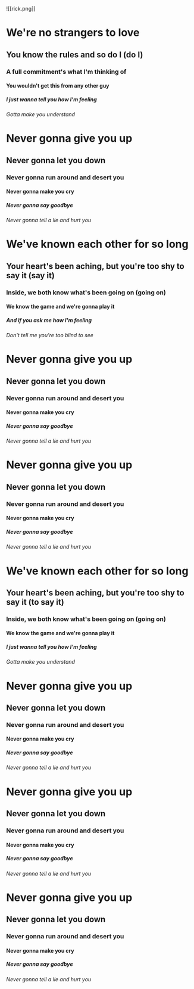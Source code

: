 ![[rick.png]]
# We're no strangers to love  
## You know the rules and so do I (do I)  
### A full commitment's what I'm thinking of  
#### You wouldn't get this from any other guy

##### I just wanna tell you how I'm feeling  
###### Gotta make you understand

# Never gonna give you up  
## Never gonna let you down  
### Never gonna run around and desert you  
#### Never gonna make you cry  
##### Never gonna say goodbye  
###### Never gonna tell a lie and hurt you

# We've known each other for so long  
## Your heart's been aching, but you're too shy to say it (say it)  
### Inside, we both know what's been going on (going on)  
#### We know the game and we're gonna play it

##### And if you ask me how I'm feeling  
###### Don't tell me you're too blind to see

# Never gonna give you up  
## Never gonna let you down  
### Never gonna run around and desert you  
#### Never gonna make you cry  
##### Never gonna say goodbye  
###### Never gonna tell a lie and hurt you

# Never gonna give you up  
## Never gonna let you down  
### Never gonna run around and desert you  
#### Never gonna make you cry  
##### Never gonna say goodbye  
###### Never gonna tell a lie and hurt you

# We've known each other for so long  
## Your heart's been aching, but you're too shy to say it (to say it)  
### Inside, we both know what's been going on (going on)  
#### We know the game and we're gonna play it

##### I just wanna tell you how I'm feeling  
###### Gotta make you understand

# Never gonna give you up  
## Never gonna let you down  
### Never gonna run around and desert you  
#### Never gonna make you cry  
##### Never gonna say goodbye  
###### Never gonna tell a lie and hurt you

# Never gonna give you up  
## Never gonna let you down  
### Never gonna run around and desert you  
#### Never gonna make you cry  
##### Never gonna say goodbye  
###### Never gonna tell a lie and hurt you

# Never gonna give you up  
## Never gonna let you down  
### Never gonna run around and desert you  
#### Never gonna make you cry  
##### Never gonna say goodbye  
###### Never gonna tell a lie and hurt you

